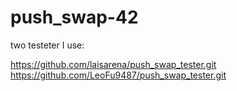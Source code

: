 # push_swap-42

two testeter I use:

https://github.com/laisarena/push_swap_tester.git
https://github.com/LeoFu9487/push_swap_tester.git
